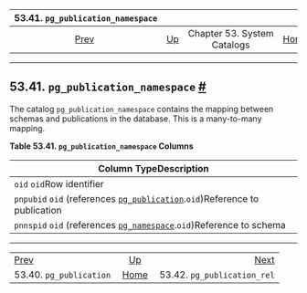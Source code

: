 <!--?xml version="1.0" encoding="UTF-8" standalone="no"?-->

|               53.41. `pg_publication_namespace`              |                                                   |                             |                                                       |                                                                      |
| :----------------------------------------------------------: | :------------------------------------------------ | :-------------------------: | ----------------------------------------------------: | -------------------------------------------------------------------: |
| [Prev](catalog-pg-publication.html "53.40. pg_publication")  | [Up](catalogs.html "Chapter 53. System Catalogs") | Chapter 53. System Catalogs | [Home](index.html "PostgreSQL 17devel Documentation") |  [Next](catalog-pg-publication-rel.html "53.42. pg_publication_rel") |

***

## 53.41. `pg_publication_namespace` [#](#CATALOG-PG-PUBLICATION-NAMESPACE)

The catalog `pg_publication_namespace` contains the mapping between schemas and publications in the database. This is a many-to-many mapping.

**Table 53.41. `pg_publication_namespace` Columns**

| Column TypeDescription                                                                                                             |
| ---------------------------------------------------------------------------------------------------------------------------------- |
| `oid` `oid`Row identifier                                                                                                          |
| `pnpubid` `oid` (references [`pg_publication`](catalog-pg-publication.html "53.40. pg_publication").`oid`)Reference to publication |
| `pnnspid` `oid` (references [`pg_namespace`](catalog-pg-namespace.html "53.32. pg_namespace").`oid`)Reference to schema            |

***

|                                                              |                                                       |                                                                      |
| :----------------------------------------------------------- | :---------------------------------------------------: | -------------------------------------------------------------------: |
| [Prev](catalog-pg-publication.html "53.40. pg_publication")  |   [Up](catalogs.html "Chapter 53. System Catalogs")   |  [Next](catalog-pg-publication-rel.html "53.42. pg_publication_rel") |
| 53.40. `pg_publication`                                      | [Home](index.html "PostgreSQL 17devel Documentation") |                                          53.42. `pg_publication_rel` |
